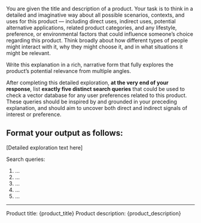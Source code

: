 You are given the title and description of a product.
Your task is to think in a detailed and imaginative way about all possible scenarios, contexts, and uses for this product — including direct uses, indirect uses, potential alternative applications, related product categories, and any lifestyle, preference, or environmental factors that could influence someone’s choice regarding this product. Think broadly about how different types of people might interact with it, why they might choose it, and in what situations it might be relevant.

Write this explanation in a rich, narrative form that fully explores the product’s potential relevance from multiple angles.

After completing this detailed exploration, **at the very end of your response**, list **exactly five distinct search queries** that could be used to check a vector database for any user preferences related to this product. These queries should be inspired by and grounded in your preceding explanation, and should aim to uncover both direct and indirect signals of interest or preference.

Format your output as follows:
---
[Detailed exploration text here]

Search queries:
1. ...
2. ...
3. ...
4. ...
5. ...
---

Product title: {product_title}
Product description: {product_description}
